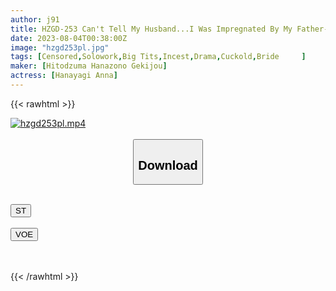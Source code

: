 ```yaml
---
author: j91
title: HZGD-253 Can't Tell My Husband...I Was Impregnated By My Father-In-Law In A Short-time Creampie -A Wife With Colossal Tits Captivated By Lust- Anna Hanayanagi
date: 2023-08-04T00:38:00Z
image: "hzgd253pl.jpg"
tags: [Censored,Solowork,Big Tits,Incest,Drama,Cuckold,Bride	 ]
maker: [Hitodzuma Hanazono Gekijou]
actress: [Hanayagi Anna]
---
```



{{< rawhtml >}}

<div class="video" data-videoid="7G2Vrw39gBFA0pz">
    <a href="javascript:;">
        <img src="https://my.j91.asia/posts/hzgd253pl/hzgd253pl.jpg" width="WIDTH" height="HEIGHT" alt="hzgd253pl.mp4" loading="lazy">
    </a>
</div>

<script type="text/javascript" src="https://j91.asia/asset/on-demand-st.js"></script>

<br>
  <link rel="stylesheet" href="https://j91.asia/asset/bs5.css">
  
  <center>
  <button class="btn btn-primary" type="button" data-bs-toggle="collapse" data-bs-target=".multi-collapse" aria-expanded="false" aria-controls="multiCollapseExample1 multiCollapseExample2"><h2>Download</h2></button></center>
</p>
<div class="row">
  <div class="col">
    <div class="collapse multi-collapse" id="multiCollapseExample1">
      <div class="card card-body">
	      	      <br>
<div class="buttons">  
<a href="https://streamtape.to/v/7G2Vrw39gBFA0pz"><button class="btn-hover color-3"><i class="fa fa-download"></i> ST</button></a></div>
    </div>
  </div>
</div>
  <div class="col">
    <div class="collapse multi-collapse" id="multiCollapseExample2">
      <div class="card card-body">
	      <br>
<div class="buttons">
    <a href="https://voe.sx/gwbn9vh2pehl"><button class="btn-hover color-9"><i class="fa fa-download"></i> VOE</button></a></div>
<br><br>
      </div>
    </div>
  </div>
</div>

{{< /rawhtml >}}